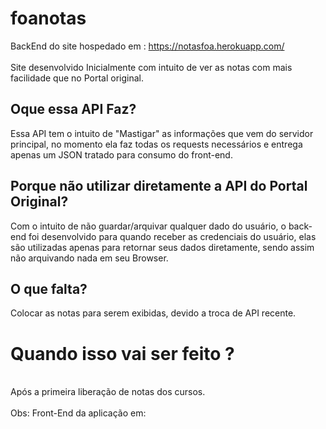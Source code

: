 # foanotas
BackEnd do site hospedado em : https://notasfoa.herokuapp.com/<br><br>
Site desenvolvido Inicialmente com intuito de ver as notas com mais facilidade que no Portal original.<br>
## Oque essa API Faz?<br>
Essa API tem o intuito de "Mastigar" as informações que vem do servidor principal, no momento ela faz todas os requests necessários e entrega apenas um JSON tratado para consumo do front-end.<br>
## Porque não utilizar diretamente a API do Portal Original?<br>
Com o intuito de não guardar/arquivar qualquer dado do usuário, o back-end foi desenvolvido para quando receber as credenciais do usuário, elas são utilizadas apenas para retornar seus dados diretamente, sendo assim não arquivando nada em seu Browser. <br>
## O que falta?<br>
Colocar as notas para serem exibidas, devido a troca de API recente. <br>
# Quando isso vai ser feito ?
<br>
Após a primeira liberação de notas dos cursos.
<br><br>
Obs: Front-End da aplicação em:
